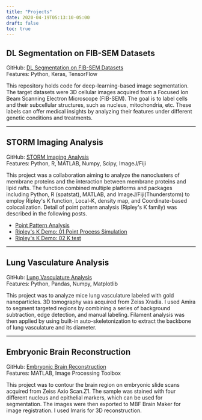 ```yaml
---
title: "Projects"
date: 2020-04-19T05:13:10-05:00
draft: false
toc: true
---
```


## DL Segmentation on FIB-SEM Datasets
GitHub: [DL Segmentation on FIB-SEM Datasets](https://github.com/eufmike/fibsem_seg_dl)\
Features: Python, Keras, TensorFlow

This repository holds code for deep-learning-based image segmentation. The target datasets were 3D cellular images acquired from a Focused Ion Beam Scanning Electron Microscope (FIB-SEM). The goal is to label cells and their subcellular structures, such as nucleus, mitochondria, etc. These labels can offer medical insights by analyzing their features under different genetic conditions and treatments.

---

## STORM Imaging Analysis
GitHub: [STORM Imaging Analysis](https://github.com/eufmike/storm_image_processing)\
Features: Python, R, MATLAB, Numpy, Scipy, ImageJ/Fiji

This project was a collaboration aiming to analyze the nanoclusters of membrane proteins and the interaction between membrane proteins and lipid rafts. The function combined multiple platforms and packages including Python, R (spatstat), MATLAB, and ImageJ/Fiji(Thunderstorm) to employ Ripley's K function, Local-K, density map, and Coordinate-based colocalization. 
Detail of point pattern analysis (Ripley's K family) was described in the following posts.
* [Point Pattern Analysis](/content/posts/point_pattern_analysis.md)
* [Ripley's K Demo: 01 Point Process Simulation](/content/posts/Ktest_demo_01_simulator.md)
* [Ripley's K Demo: 02 K test](/content/posts/Ktest_demo_02_Ktest.md)

---

## Lung Vasculature Analysis

GitHub: [Lung Vasculature Analysis](https://github.com/eufmike/woo_lung_analysis)\
Features: Python, Pandas, Numpy, Matplotlib

This project was to analyze mice lung vasculature labeled with gold nanoparticles. 3D tomography was acquired from Zeiss Xradia. I used Amira to segment targeted regions by combining a series of background subtraction, edge detection, and manual labeling. Filament analysis was then applied by using built-in auto-skeletonization to extract the backbone of lung vasculature and its diameter. 

---

## Embryonic Brain Reconstruction

GitHub: [Embryonic Brain Reconstruction](https://github.com/eufmike-archive-wucci/matlab_mast_embryonic_brain)\
Features: MATLAB, Image Processing Toolbox

This project was to contour the brain region on embryonic slide scans acquired from Zeiss Axio Scan.Z1. The sample was stained with four different nucleus and epithelial markers, which can be used for segmentation. The images were then exported to MBF Brain Maker for image registration. I used Imaris for 3D reconstruction.  
